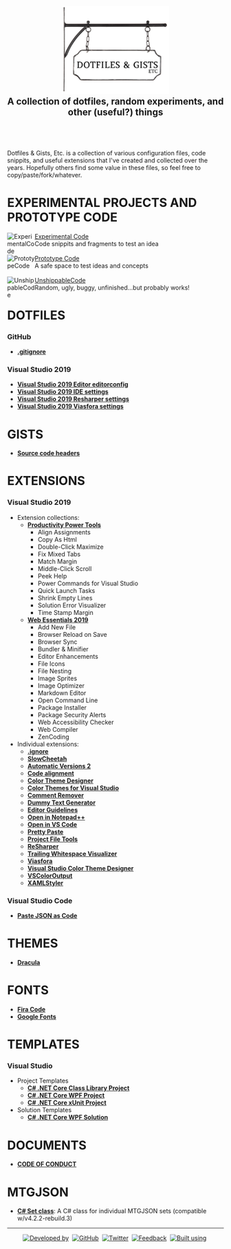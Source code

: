 <!-- GRU-Readme-For-Projects v3.1.0.191003 (https://github.com/APrettyCoolProgram/GRU-Readme) -------------------------
     GRU-README-For-Projects is customizable README.md template written in GitHub-flavored Markdown and HTML, intended
     for use with GitHub repositories that contain references to other repositories, rather than being a code
     repository itself. The source contains an abundance of comments walking you through how to use each component.
---------------------------------------------------------------------------------------------------------------------->

<h2 align="center">
  <img src="https://github.com/APrettyCoolProgram/DotfilesAndGistsEtc/blob/master/reporesources/image/dotfilesAndGistsEtcLogo-large.png" alt="Repository logo" width="250"><br>
  A collection of dotfiles, random experiments, and other (useful?) things<br>
  <br>
</h2>
<br>

Dotfiles & Gists, Etc. is a collection of various configuration files, code snippits, and useful extensions that I've created and collected over the years. Hopefully others find some value in these files, so feel free to copy/paste/fork/whatever.

# EXPERIMENTAL PROJECTS AND PROTOTYPE CODE

<div>
  <a href="https://github.com/APrettyCoolProgram/ExperimentalCode">
    <img src="https://github.com/APrettyCoolProgram/ExperimentalCode/blob/master/reporesources/image/experimentalCodeLogo-small.png" align="left" title="ExperimentalCode" width="64">
  </a>
  <a href="https://github.com/APrettyCoolProgram/ExperimentalCode">Experimental Code</a>
  <br>
  Code snippits and fragments to test an idea
</div>
<br>
<div>
  <a href="https://github.com/APrettyCoolProgram/PrototypeCode">
    <img src="https://github.com/APrettyCoolProgram/PrototypeCode/blob/master/reporesources/image/prototypeCodeLogo-small.png" align="left" title="PrototypeCode" width="64">
  </a>
  <a href="https://github.com/APrettyCoolProgram/PrototypeCode">Prototype Code</a>
  <br>
  A safe space to test ideas and concepts
</div>
<br>
<div>
  <a href="https://github.com/APrettyCoolProgram/UnshippableCode">
    <img src="https://github.com/APrettyCoolProgram/UnshippableCode/blob/master/reporesources/image/unshippableCodeLogo-small.png" align="left" title="UnshippableCode" width="64">
  </a>
  <a href="https://github.com/APrettyCoolProgram/UnshippableCode">UnshippableCode</a>
  <br>
  Random, ugly, buggy, unfinished...but probably works!
</div>

# DOTFILES
### GitHub
* [**.gitignore**](https://github.com/APrettyCoolProgram/dotfiles-gists-etc/blob/master/.gitignore)

### Visual Studio 2019
* [**Visual Studio 2019 Editor editorconfig**](https://github.com/APrettyCoolProgram/DotfilesAndGistsEtc/blob/master/dotfiles/visual-studio-2019.editorconfig)
* [**Visual Studio 2019 IDE settings**](https://github.com/APrettyCoolProgram/DotfilesAndGistsEtc/blob/master/dotfiles/visual-studio-2019.vssettings)
* [**Visual Studio 2019 Resharper settings**](https://github.com/APrettyCoolProgram/DotfilesAndGistsEtc/blob/master/dotfiles/resharper.DotSettings)
* [**Visual Studio 2019 Viasfora settings**](https://github.com/APrettyCoolProgram/DotfilesAndGistsEtc/blob/master/dotfiles/viasfora.xml)

# GISTS
* [**Source code headers**](https://gist.github.com/APrettyCoolProgram/7df746be2a69552e0772a78749678856)

# EXTENSIONS
### Visual Studio 2019
* Extension collections:
  * [**Productivity Power Tools**](https://marketplace.visualstudio.com/items?itemName=VisualStudioPlatformTeam.ProductivityPowerPack2017)
    * Align Assignments
    * Copy As Html
    * Double-Click Maximize
    * Fix Mixed Tabs
    * Match Margin
    * Middle-Click Scroll
    * Peek Help
    * Power Commands for Visual Studio
    * Quick Launch Tasks
    * Shrink Empty Lines
    * Solution Error Visualizer
    * Time Stamp Margin
  * [**Web Essentials 2019**](https://marketplace.visualstudio.com/items?itemName=MadsKristensen.WebEssentials2019&ssr=false)
    * Add New File
    * Browser Reload on Save
    * Browser Sync
    * Bundler & Minifier
    * Editor Enhancements
    * File Icons
    * File Nesting
    * Image Sprites
    * Image Optimizer
    * Markdown Editor
    * Open Command Line
    * Package Installer
    * Package Security Alerts
    * Web Accessibility Checker
    * Web Compiler
    * ZenCoding
* Individual extensions:
  * [**.ignore**](https://marketplace.visualstudio.com/items?itemName=MadsKristensen.ignore)
  * [**SlowCheetah**](https://marketplace.visualstudio.com/items?itemName=vscps.SlowCheetah-XMLTransforms)
  * [**Automatic Versions 2**](https://marketplace.visualstudio.com/items?itemName=PrecisionInfinity.AutomaticVersions)
  * [**Code alignment**](https://marketplace.visualstudio.com/items?itemName=cpmcgrath.Codealignment)
  * [**Color Theme Designer**](https://marketplace.visualstudio.com/items?itemName=ms-madsk.ColorThemeDesigner)
  * [**Color Themes for Visual Studio**](https://marketplace.visualstudio.com/items?itemName=VisualStudioPlatformTeam.ColorThemesforVisualStudio)
  * [**Comment Remover**](https://marketplace.visualstudio.com/items?itemName=MadsKristensen.CommentRemover)
  * [**Dummy Text Generator**](https://marketplace.visualstudio.com/items?itemName=MadsKristensen.DummyTextGenerator)
  * [**Editor Guidelines**](https://marketplace.visualstudio.com/items?itemName=PaulHarrington.EditorGuidelines)
  * [**Open in Notepad++**](https://marketplace.visualstudio.com/items?itemName=CalvinAAllen.OpeninNotepad)
  * [**Open in VS Code**](https://marketplace.visualstudio.com/items?itemName=MadsKristensen.OpeninVisualStudioCode)
  * [**Pretty Paste**](https://marketplace.visualstudio.com/items?itemName=MadsKristensen.PrettyPaste)
  * [**Project File Tools**](https://marketplace.visualstudio.com/items?itemName=ms-madsk.ProjectFileTools)
  * [**ReSharper**](https://marketplace.visualstudio.com/items?itemName=JetBrains.ReSharper)
  * [**Trailing Whitespace Visualizer**](https://marketplace.visualstudio.com/items?itemName=MadsKristensen.TrailingWhitespaceVisualizer)
  * [**Viasfora**](https://marketplace.visualstudio.com/items?itemName=TomasRestrepo.Viasfora)
  * [**Visual Studio Color Theme Designer**](https://marketplace.visualstudio.com/items?itemName=ms-madsk.ColorThemeDesigner)
  * [**VSColorOutput**](https://marketplace.visualstudio.com/items?itemName=MikeWard-AnnArbor.VSColorOutput)
  * [**XAMLStyler**](https://marketplace.visualstudio.com/items?itemName=TeamXavalon.XAMLStyler)
### Visual Studio Code
  * [**Paste JSON as Code**](https://marketplace.visualstudio.com/items?itemName=quicktype.quicktype&ssr=false#overview)

# THEMES
* [**Dracula**](https://draculatheme.com/)

# FONTS
* [**Fira Code**](https://github.com/tonsky/FiraCode)
* [**Google Fonts**](https://github.com/google/fonts)

# TEMPLATES
### Visual Studio
* Project Templates
  * [**C# .NET Core Class Library Project**](https://github.com/APrettyCoolProgram/DotfilesAndGistsEtc/tree/master/templates/Visual%20Studio/CSharp_NETCore_ClassLibrary_ProjectTemplate)
  * [**C# .NET Core WPF Project**](https://github.com/APrettyCoolProgram/DotfilesAndGistsEtc/tree/master/templates/Visual%20Studio/CSharp_NETCore_WPF_ProjectTemplate)
  * [**C# .NET Core xUnit Project**](https://github.com/APrettyCoolProgram/DotfilesAndGistsEtc/tree/master/templates/Visual%20Studio/CSharp_NETCore_xUnit_ProjectTemplate)
* Solution Templates
  * [**C# .NET Core WPF Solution**](https://github.com/APrettyCoolProgram/DotfilesAndGistsEtc/tree/master/templates/Visual%20Studio/CSharp_NETCore_WPF_SolutionTemplate)

# DOCUMENTS
* [**CODE OF CONDUCT**](https://github.com/APrettyCoolProgram/DotfilesAndGistsEtc/blob/master/doc/CODE_OF_CONDUCT.md)

# MTGJSON
* [**C# Set class**](https://github.com/APrettyCoolProgram/DotfilesAndGistsEtc/blob/master/etc/mtgjson/MTGJSON_set.cs): A C# class for individual MTGJSON sets (compatible w/v4.2.2-rebuild.3)

***
<div align="center">

  [![Developed by](https://img.shields.io/badge/developed%20by-A%20Pretty%20Cool%20Program-17806D.svg)](https://aprettycoolprogram.com)&nbsp;
  [![GitHub](https://img.shields.io/github/followers/aprettycoolprogram.svg?label=GitHub&style=social)](https://github.com/APrettyCoolProgram)&nbsp;
  [![Twitter](https://img.shields.io/twitter/follow/aprettycoolprog.svg?label=Twitter&style=social)](https://twitter.com/aprettycoolprog)&nbsp;
  [![Feedback](https://img.shields.io/badge/contact-info@aprettycoolprogram.com-17806D.svg)](mailto:feedback@aprettycoolprogram.com)&nbsp;
  [![Built using](https://img.shields.io/badge/README%20built%20using-GRU%20README-17806D.svg)](https://github.com/APrettyCoolProgram/GRU--Readme)&nbsp;

</div>
